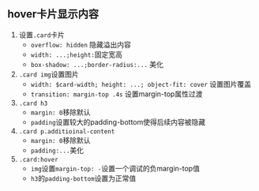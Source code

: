 

## hover卡片显示内容
1. 设置`.card`卡片
    * `overflow: hidden` 隐藏溢出内容
    * `width: ...;height:`固定宽高
    * `box-shadow: ...;border-radius:...` 美化
2. `.card img`设置图片
    * `width: $card-width; height: ...; object-fit: cover` 设置图片覆盖
    * `transition: margin-top .4s` 设置margin-top属性过渡
3. `.card h3`
    * `margin: 0`移除默认
    * `padding`设置较大的padding-bottom使得后续内容被隐藏
4. `.card p.additioinal-content`
    * `margin: 0`移除默认
    * `padding:...`美化
5. `.card:hover`
    * `img`设置`margin-top: -`设置一个调试的负margin-top值
    * `h3`的`padding-bottom`设置为正常值